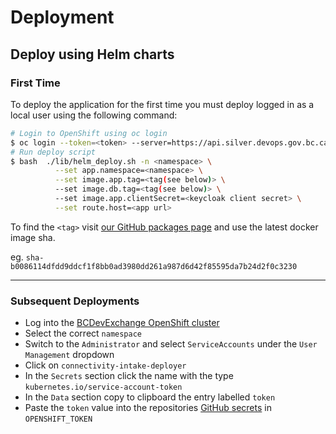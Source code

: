 # Deployment

## Deploy using Helm charts

### First Time

To deploy the application for the first time you must deploy logged in as a local user using the following command:

```bash
# Login to OpenShift using oc login
$ oc login --token=<token> --server=https://api.silver.devops.gov.bc.ca:6443
# Run deploy script
$ bash  ./lib/helm_deploy.sh -n <namespace> \
          --set app.namespace=<namespace> \
          --set image.app.tag=<tag(see below)> \
          --set image.db.tag=<tag(see below)> \
          --set image.app.clientSecret=<keycloak client secret> \
          --set route.host=<app url>
```

To find the `<tag>` visit [our GitHub packages page](https://github.com/bcgov/connectivity-intake/pkgs/container/connectivity-intake) and use the latest docker image sha.

eg. `sha-b0086114dfdd9ddcf1f8bb0ad3980dd261a987d6d42f85595da7b24d2f0c3230`

---

### Subsequent Deployments

- Log into the [BCDevExchange OpenShift cluster](https://console.apps.silver.devops.gov.bc.ca)
- Select the correct `namespace`
- Switch to the `Administrator` and select `ServiceAccounts` under the `User Management` dropdown
- Click on `connectivity-intake-deployer`
- In the `Secrets` section click the name with the type `kubernetes.io/service-account-token`
- In the `Data` section copy to clipboard the entry labelled `token`
- Paste the `token` value into the repositories [GitHub secrets](https://github.com/bcgov/connectivity-intake/settings/secrets/actions) in `OPENSHIFT_TOKEN`

